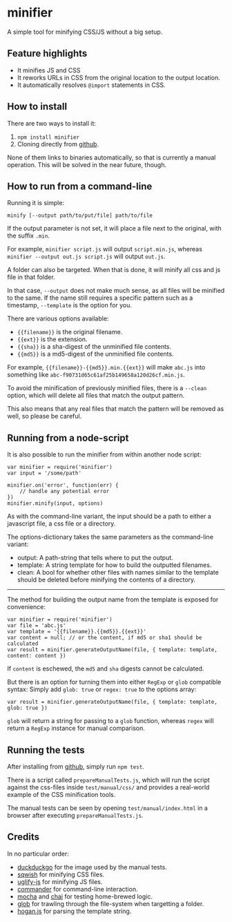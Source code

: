 minifier
========

A simple tool for minifying CSS/JS without a big setup.

Feature highlights
------------------

- It minifies JS and CSS
- It reworks URLs in CSS from the original location to the output location.
- It automatically resolves `@import` statements in CSS.


How to install
--------------

There are two ways to install it:

1. `npm install minifier`
2. Cloning directly from [github](https://github.com/fizker/minifier).

None of them links to binaries automatically, so that is currently a manual
operation. This will be solved in the near future, though.


How to run from a command-line
------------------------------

Running it is simple:

	minify [--output path/to/put/file] path/to/file

If the output parameter is not set, it will place a file next to the original,
with the suffix `.min`.

For example, `minifier script.js` will output `script.min.js`, whereas
`minifier --output out.js script.js` will output `out.js`.

A folder can also be targeted. When that is done, it will minify all css and js
file in that folder.

In that case, `--output` does not make much sense, as all files will be minified
to the same. If the name still requires a specific pattern such as a timestamp,
`--template` is the option for you.

There are various options available:

- `{{filename}}` is the original filename.
- `{{ext}}` is the extension.
- `{{sha}}` is a sha-digest of the unminified file contents.
- `{{md5}}` is a md5-digest of the unminified file contents.

For example, `{{filename}}-{{md5}}.min.{{ext}}` will make `abc.js` into something
like `abc-f90731d65c61af25b149658a120d26cf.min.js`.

To avoid the minification of previously minified files, there is a `--clean`
option, which will delete all files that match the output pattern.

This also means that any real files that match the pattern will be removed as
well, so please be careful.


Running from a node-script
--------------------------

It is also possible to run the minifier from within another node script:

	var minifier = require('minifier')
	var input = '/some/path'

	minifier.on('error', function(err) {
		// handle any potential error
	})
	minifier.minify(input, options)

As with the command-line variant, the input should be a path to either a
javascript file, a css file or a directory.

The options-dictionary takes the same parameters as the command-line variant:

- output: A path-string that tells where to put the output.
- template: A string template for how to build the outputted filenames.
- clean: A bool for whether other files with names similar to the template
  should be deleted before minifying the contents of a directory.

-----

The method for building the output name from the template is exposed for
convenience:

	var minifier = require('minifier')
	var file = 'abc.js'
	var template = '{{filename}}.{{md5}}.{{ext}}'
	var content = null; // or the content, if md5 or sha1 should be calculated
	var result = minifier.generateOutputName(file, { template: template, content: content })

If `content` is eschewed, the `md5` and `sha` digests cannot be calculated.

But there is an option for turning them into either `RegExp` or `glob` compatible
syntax: Simply add `glob: true` or `regex: true` to the options array:

	var result = minifier.generateOutputName(file, { template: template, glob: true })

`glob` will return a string for passing to a `glob` function, whereas `regex`
will return a `RegExp` instance for manual comparison.

Running the tests
-----------------

After installing from [github](https://github.com/fizker/minifier), simply run
`npm test`.

There is a script called `prepareManualTests.js`, which will run the script
against the css-files inside `test/manual/css/` and provides a real-world
example of the CSS minification tools.

The manual tests can be seen by opening `test/manual/index.html` in a browser
after executing `prepareManualTests.js`.


Credits
-------

In no particular order:

- [duckduckgo](http://duckduckgo.com) for the image used by the manual tests.
- [sqwish](https://github.com/ded/sqwish) for minifying CSS files.
- [uglify-js](https://github.com/mishoo/UglifyJS) for minifying JS files.
- [commander](https://github.com/visionmedia/commander.js) for command-line
  interaction.
- [mocha](https://github.com/visionmedia/mocha) and [chai](http://chaijs.com)
  for testing home-brewed logic.
- [glob](https://github.com/isaacs/node-glob) for trawling through the
  file-system when targetting a folder.
- [hogan.js](http://twitter.github.com/hogan.js/) for parsing the template
  string.
